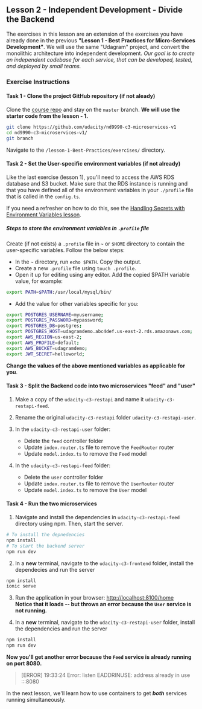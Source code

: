 ## Lesson 2 - Independent Development - Divide the Backend
The exercises in this lesson are an extension of the exercises you have already done in the previous **"Lesson 1 - Best Practices for Micro-Services Development"**.  We will use the same "Udagram" project, and convert the monolithic architecture into independent development. *Our goal is to create an independent codebase for each service, that can be developed, tested, and deployed by small teams.*

### Exercise Instructions
#### Task 1 - Clone the project GitHub repository (if not aleady)
Clone the [course repo](https://github.com/scheeles/cloud-developer) and stay on the `master` branch. **We will use the starter code from the lesson - 1.** 
```bash
git clone https://github.com/udacity/nd9990-c3-microservices-v1
cd nd9990-c3-microservices-v1/
git branch
```
Navigate to the `/lesson-1-Best-Practices/exercises/` directory.


#### Task 2 - Set the User-specific environment variables (if not already)
Like the last exercise (lesson 1), you'll need to access the AWS RDS database and S3 bucket.  Make sure that the RDS instance is running and that you have defined all of the environment variables in your `./profile` file that is called in the `config.ts`. 

If you need a refresher on how to do this, see the [Handling Secrets with Environment Variables lesson](https://classroom.udacity.com/nanodegrees/nd9990/parts/5d4b2317-8333-47b3-a9ec-ea2cf0a3efbb/modules/ab95831d-3105-400e-9c49-01a9d85e5a65/lessons/9bab122b-1f83-461f-b4dc-f167ab2e9072/concepts/5e27708d-263c-422d-bc56-d4b867691b56 ). 

##### Steps to store the environment variables in `.profile` file
Create (if not exists) a `.profile` file in `~` or `$HOME` directory to contain the user-specific variables. Follow the below steps: 
* In the `~` directory, run `echo $PATH`. Copy the output.
* Create a new `.profile` file using `touch .profile`. 
* Open it up for editing using any editor. Add the copied $PATH variable value, for example:
```bash
export PATH=$PATH:/usr/local/mysql/bin/
```
* Add the value for other variables specific for you:
```bash
export POSTGRES_USERNAME=myusername;
export POSTGRES_PASSWORD=mypassword;
export POSTGRES_DB=postgres;
export POSTGRES_HOST=udagramdemo.abc4def.us-east-2.rds.amazonaws.com;
export AWS_REGION=us-east-2;
export AWS_PROFILE=default;
export AWS_BUCKET=udagramdemo;
export JWT_SECRET=helloworld;
```
**Change the values of the above mentioned variables as applicable for you**. 

#### Task 3 - Split the Backend code into two microservices "feed" and "user"
1. Make a copy of the `udacity-c3-restapi` and name it `udacity-c3-restapi-feed`.
2. Rename the original `udacity-c3-restapi` folder `udacity-c3-restapi-user`.
3. In the `udacity-c3-restapi-user` folder:
    * Delete the `feed` controller folder
    * Update `index.router.ts` file to remove the `FeedRouter` router
    * Update `model.index.ts` to remove the `Feed` model

4. In the `udacity-c3-restapi-feed` folder:
    * Delete the `user` controller folder
    * Update `index.router.ts` file to remove the `UserRouter` router
    * Update `model.index.ts` to remove the `User` model



#### Task 4 - Run the two microservices  
1. Navigate and install the dependencies in `udacity-c3-restapi-feed` directory using npm. Then, start the server.

```bash
# To install the depnedencies
npm install
# To start the backend server
npm run dev
```

2. In a **new** terminal, navigate to the `udacity-c3-frontend` folder, install the dependecies and run the server

```bash
npm install
ionic serve
```

3. Run the application in your browser: [http://localhost:8100/home](http://localhost:8100/home)  
**Notice that it loads -- but throws an error because the `User` service is not running.**

4. In a **new** terminal, navigate to the `udacity-c3-restapi-user` folder, install the dependencies and run the server

```bash
npm install
npm run dev
```

**Now you'll get another error because the `Feed` service is already running on port 8080.**

>[ERROR] 19:33:24 Error: listen EADDRINUSE: address already in use :::8080

In the next lesson, we'll learn how to use containers to get ***both*** services running simultaneously.